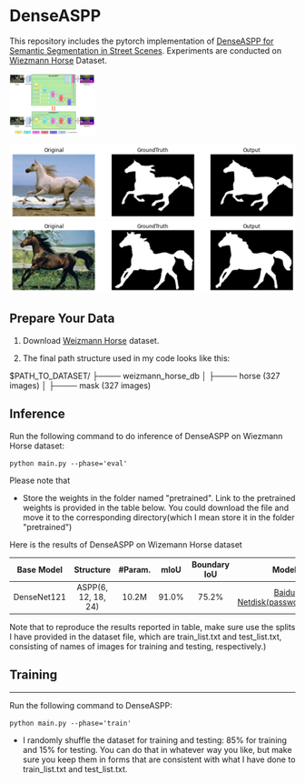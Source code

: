 # DenseASPP

This repository includes the pytorch implementation of [DenseASPP for Semantic Segmentation in Street Scenes](https://openaccess.thecvf.com/content_cvpr_2018/papers/Yang_DenseASPP_for_Semantic_CVPR_2018_paper.pdf). Experiments are conducted on [Wiezmann Horse](https://www.kaggle.com/datasets/ztaihong/weizmann-horse-database/metadata) Dataset.

<img src="network.png" alt="network" style="zoom:25%;" />

![results1](results1.png)
![](results2.png)




## Prepare Your Data


1. Download [Weizmann Horse](https://www.kaggle.com/datasets/ztaihong/weizmann-horse-database/metadata) dataset.

2. The final path structure used in my code looks like this:

$PATH_TO_DATASET/
├──── weizmann_horse_db
│    ├──── horse (327 images)
│    ├──── mask (327 images)



## Inference

Run the following command to do inference of DenseASPP on Wiezmann Horse dataset:

```
python main.py --phase='eval'
```

Please note that

- Store the weights in the folder named "pretrained". Link to the pretrained weights is provided in the table below. You could download the file and move it to the corresponding directory(which I mean store it in the folder "pretrained")

Here is the results of DenseASPP on Wizemann Horse dataset

| Base Model  |      Structure      | #Param. | mIoU  | Boundary IoU |                            Model                             |
| :---------: | :-----------------: | :-----: | :---: | :----------: | :----------------------------------------------------------: |
| DenseNet121 | ASPP(6, 12, 18, 24) |  10.2M  | 91.0% |    75.2%     | [Baidu Netdisk(password:2022)](https://pan.baidu.com/s/1ikRL5MeQFY2l_wZGvDmmsw) |

Note that to reproduce the results reported in table, make sure use the splits I have provided in the dataset file, which are train_list.txt and test_list.txt, consisting of names of images for training and testing, respectively.)



## Training

------

Run the following command to DenseASPP:

```
python main.py --phase='train'
```

- I randomly shuffle the dataset for training and testing: 85% for training and 15% for testing. You can do that in whatever way you like, but make sure you keep them in forms that are consistent with what I have done to train_list.txt and test_list.txt.

